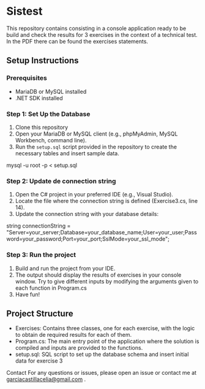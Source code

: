 # Sistest

This repository contains consisting in a console application ready to be build and check the results for 3 exercises in the context of a technical test. In the PDF
there can be found the exercises statements.

## Setup Instructions

### Prerequisites
- MariaDB or MySQL installed
- .NET SDK installed

### Step 1: Set Up the Database

1. Clone this repository
2. Open your MariaDB or MySQL client (e.g., phpMyAdmin, MySQL Workbench, command line).
3. Run the `setup.sql` script provided in the repository to create the necessary tables and insert sample data.

mysql -u root -p < setup.sql

### Step 2: Update de connection string

1. Open the C# project in your preferred IDE (e.g., Visual Studio).
2. Locate the file where the connection string is defined (Exercise3.cs, line 14).
3. Update the connection string with your database details:

string connectionString = "Server=your_server;Database=your_database_name;User=your_user;Password=your_password;Port=your_port;SslMode=your_ssl_mode";

### Step 3: Run the project

1. Build and run the project from your IDE.
2. The output should display the results of exercises in your console window. Try to give different inputs by modifying the arguments given 
to each function in Program.cs
3. Have fun!

## Project Structure

- Exercises: Contains three classes, one for each exercise, with the logic to obtain de required results for each of them.
- Program.cs: The main entry point of the application where the solution is compiled and inputs are provided to the functions.
- setup.sql: SQL script to set up the database schema and insert initial data for exercise 3



Contact
For any questions or issues, please open an issue or contact me at garciacastillacelia@gmail.com .




